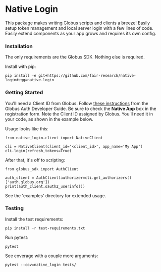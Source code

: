 # Native Login

This package makes writing Globus scripts and clients a breeze! Easily setup
token management and local server login with a few lines of code. Easily extend
components as your app grows and requires its own config.

### Installation

The only requirements are the Globus SDK. Nothing else is required.

Install with pip:

    pip install -e git+https://github.com/fair-research/native-login#egg=native-login


### Getting Started

You'll need a Client ID from Globus. Follow [these instructions](https://docs.globus.org/api/auth/developer-guide/#register-app)
from the Globus Auth Developer Guide. Be sure to check the
**Native App** box in the registration form. Note the Client ID assigned by Globus. 
You'll need it in your code, as shown in the example below.

Usage looks like this:

    from native_login.client import NativeClient

    cli = NativeClient(client_id='<client_id>', app_name='My App')
    cli.login(refresh_tokens=True)


After that, it's off to scripting:

    from globus_sdk import AuthClient

    auth_client = AuthClient(authorizer=cli.get_authorizers()['auth.globus.org'])
    print(auth_client.oauth2_userinfo())

See the 'examples' directory for extended usage.

### Testing

Install the test requirements:

    pip install -r test-requirements.txt

Run pytest:

    pytest

See coverage with a couple more arguments:

    pytest --cov=native_login tests/
